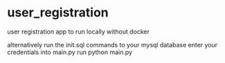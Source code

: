 # user_registration
user registration app to run locally without docker

alternatively run the init.sql commands to your mysql database
enter your credentials into main.py
run python main.py
